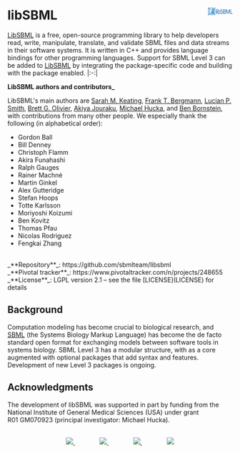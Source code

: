 # libSBML<img width="11%" align="right" src="./dev/misc-files/new-logo-2020/libsbml-logo-and-name.svg">


[LibSBML](http://sbml.org/Software/libSBML) is a free, open-source programming library to help developers read, write, manipulate, translate, and validate SBML files and data streams in their software systems. It is written in C++ and provides language bindings for other programming languages.  Support for SBML Level&nbsp;3 can be added to [LibSBML](http://sbml.org/Software/libSBML) by integrating the package-specific code and building with the package enabled.
|:-:|

**LibSBML authors and contributors_**

LibSBML's main authors are [Sarah M. Keating](https://github.com/skeating), [Frank T. Bergmann](https://www.cos.uni-heidelberg.de/index.php/f.bergmann/?l=_e), [Lucian P. Smith](https://github.com/luciansmith), [Brett G. Olivier](http://www.bgoli.net), [Akiya Jouraku](https://www.researchgate.net/profile/Akiya_Jouraku), [Michael Hucka](http://www.cds.caltech.edu/~mhucka/), and [Ben Bornstein](http://ml.jpl.nasa.gov/people/bornstein.shtml), with contributions from many other people.  We especially thank the following (in alphabetical order):

* Gordon Ball
* Bill Denney
* Christoph Flamm
* Akira Funahashi
* Ralph Gauges
* Rainer Machn&eacute;
* Martin Ginkel
* Alex Gutteridge
* Stefan Hoops
* Totte Karlsson
* Moriyoshi Koizumi
* Ben Kovitz
* Thomas Pfau
* Nicolas Rodriguez
* Fengkai Zhang

<br>
_**Repository**_:   https://github.com/sbmlteam/libsbml<br>
_**Pivotal tracker**_: https://www.pivotaltracker.com/n/projects/248655<br>
_**License**_:      LGPL version 2.1 &ndash; see the file [LICENSE](LICENSE) for details

## Background ##

Computation modeling has become crucial to biological research, and [SBML](http://sbml.org) (the Systems Biology Markup Language) has become the de facto standard open format for exchanging models between software tools in systems biology.  SBML Level&nbsp;3 has a modular structure, with as a core augmented with optional packages that add syntax and features.  Development of new Level&nbsp;3 packages is ongoing.


## Acknowledgments ##

The development of libSBML was supported in part by funding from the National Institute of General Medical Sciences (USA) under grant R01&nbsp;GM070923 (principal investigator: Michael Hucka).


<br>
<div align="center">
  <a href="https://www.nigms.nih.gov">
    <img height="100" src=".graphics/US-NIH-NIGMS-Logo.svg">
  </a>
  &nbsp;&nbsp;&nbsp;&nbsp;&nbsp;&nbsp;
  &nbsp;&nbsp;&nbsp;&nbsp;&nbsp;&nbsp;
  <a href="https://www.caltech.edu">
    <img height="100" src=".graphics/caltech-round.png">
  </a>
  &nbsp;&nbsp;&nbsp;&nbsp;&nbsp;&nbsp;
  &nbsp;&nbsp;&nbsp;&nbsp;&nbsp;&nbsp;
  <a href="https://www.ebi.ac.uk">
    <img height="102" src=".graphics/EMBL_logo.svg">
  </a>
  &nbsp;&nbsp;&nbsp;&nbsp;&nbsp;&nbsp;
  &nbsp;&nbsp;&nbsp;&nbsp;&nbsp;&nbsp;
  <a href="https://www.uni-heidelberg.de">
    <img height="100" src=".graphics/University_of_Heidelberg.svg">
  </a>
</div>

